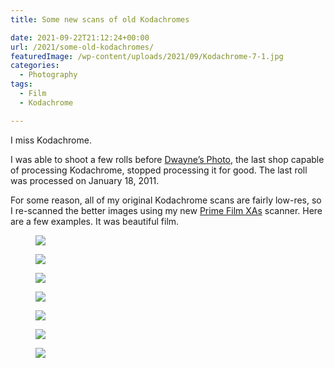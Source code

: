 ```yaml
---
title: Some new scans of old Kodachromes

date: 2021-09-22T21:12:24+00:00
url: /2021/some-old-kodachromes/
featuredImage: /wp-content/uploads/2021/09/Kodachrome-7-1.jpg
categories:
  - Photography
tags:
  - Film
  - Kodachrome

---
```

 

I miss Kodachrome.

I was able to shoot a few rolls before [Dwayne&#8217;s Photo][1], the last shop capable of processing Kodachrome, stopped processing it for good. The last roll was processed on January 18, 2011.

For some reason, all of my original Kodachrome scans are fairly low-res, so I re-scanned the better images using my new [Prime Film XAs][2] scanner. Here are a few examples. It was beautiful film.

<figure class="wp-block-image kg-card kg-image-card kg-width-wide">

![][3] </figure> <figure class="wp-block-image kg-card kg-image-card kg-width-wide">![][4]</figure> <figure class="wp-block-image kg-card kg-image-card kg-width-wide">![][5]</figure> <figure class="wp-block-image kg-card kg-image-card kg-width-wide">![][6]</figure> <figure class="wp-block-image kg-card kg-image-card kg-width-wide">![][7]</figure> <figure class="wp-block-image kg-card kg-image-card kg-width-wide">![][8]</figure> <figure class="wp-block-image kg-card kg-image-card kg-width-wide">![][9]</figure>

 [1]: https://en.wikipedia.org/wiki/Dwayne%27s_Photo
 [2]: https://www.bhphotovideo.com/c/product/1434257-REG/pacific_image_primefilm_xas_scanner.html
 [3]: /img/2021/09/Kodachrome--13-.jpg
 [4]: /img/2021/09/Kodachrome--19-.jpg
 [5]: /img/2021/09/Kodachrome--21-.jpg
 [6]: /img/2021/09/Kodachrome--22-.jpg
 [7]: /img/2021/09/Kodachrome--32-.jpg
 [8]: /img/2021/09/Kodachrome--29-.jpg
 [9]: /img/2021/09/Kodachrome--24-.jpg